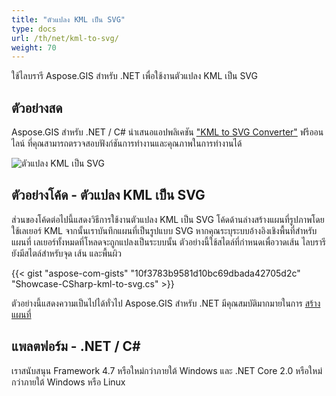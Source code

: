 ```yaml
---
title: "ตัวแปลง KML เป็น SVG"
type: docs
url: /th/net/kml-to-svg/
weight: 70
---
```


ใช้ไลบรารี Aspose.GIS สำหรับ .NET เพื่อใช้งานตัวแปลง KML เป็น SVG

## **ตัวอย่างสด**

Aspose.GIS สำหรับ .NET / C# นำเสนอแอปพลิเคชัน ["KML to SVG Converter"](https://products.aspose.app/gis/viewer/kml-to-svg) ฟรีออนไลน์ ที่คุณสามารถตรวจสอบฟังก์ชันการทำงานและคุณภาพในการทำงานได้

![ตัวแปลง KML เป็น SVG](viewer.png)

## **ตัวอย่างโค้ด - ตัวแปลง KML เป็น SVG**

ส่วนของโค้ดต่อไปนี้แสดงวิธีการใช้งานตัวแปลง KML เป็น SVG โค้ดด้านล่างสร้างแผนที่รูปภาพโดยใช้เลเยอร์ KML จากนั้นเราบันทึกแผนที่เป็นรูปแบบ SVG หากคุณระบุระบบอ้างอิงเชิงพื้นที่สำหรับแผนที่ เลเยอร์ทั้งหมดที่โหลดจะถูกแปลงเป็นระบบนั้น
ตัวอย่างนี้ใช้สไตล์ที่กำหนดเพื่อวาดเส้น ไลบรารียังมีสไตล์สำหรับจุด เส้น และพื้นผิว

{{< gist "aspose-com-gists" "10f3783b9581d10bc69dbada42705d2c" "Showcase-CSharp-kml-to-svg.cs" >}}

ตัวอย่างนี้แสดงความเป็นไปได้ทั่วไป Aspose.GIS สำหรับ .NET มีคุณสมบัติมากมายในการ [สร้างแผนที่](https://docs.aspose.com/gis/net/map-rendering/)

## **แพลตฟอร์ม - .NET / C#**

เราสนับสนุน Framework 4.7 หรือใหม่กว่าภายใต้ Windows และ .NET Core 2.0 หรือใหม่กว่าภายใต้ Windows หรือ Linux
